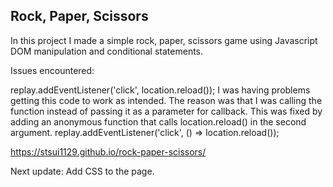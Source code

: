 Rock, Paper, Scissors
---
In this project I made a simple rock, paper, scissors game using Javascript DOM manipulation and conditional statements.

Issues encountered:

replay.addEventListener('click', location.reload()); I was having problems getting this code to work as intended. The reason was that I was calling the function instead of passing it as a parameter for callback. This was fixed by adding an anonymous function that calls location.reload() in the second argument. replay.addEventListener('click', () => location.reload());

https://stsui1129.github.io/rock-paper-scissors/

Next update: Add CSS to the page.